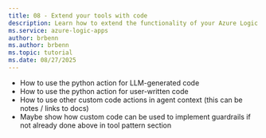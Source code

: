 ```yaml
---
title: 08 - Extend your tools with code
description: Learn how to extend the functionality of your Azure Logic Apps workflows and agents with built-in tools.
ms.service: azure-logic-apps
author: brbenn
ms.author: brbenn
ms.topic: tutorial
ms.date: 08/27/2025
---
```


- How to use the python action for LLM-generated code
- How to use the python action for user-written code
- How to use other custom code actions in agent context (this can be notes / links to docs)
- Maybe show how custom code can be used to implement guardrails if not already done above in tool pattern section
